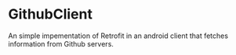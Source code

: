 # GithubClient
An simple impementation of Retrofit in an android client that fetches information from Github servers. 
